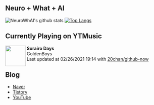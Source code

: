 ## Neuro + What + AI

![NeuroWhAI's github stats](https://github-readme-stats.vercel.app/api?username=neurowhai&count_private=true&show_icons=true)
[![Top Langs](https://github-readme-stats.vercel.app/api/top-langs/?username=neurowhai&layout=compact)](https://github.com/anuraghazra/github-readme-stats)

## Currently Playing on YTMusic

[<img align="left" height="65" src="https://lh3.googleusercontent.com/0kORSY0phYjOB48dTckbAYkRhWW-Z--ZAll8oRsjnaQELgu19gLgLc7i7jpAr1JZ_Gf58-PojYZTKU7wWQ">](https://music.youtube.com/channel/UCzQJPS7o_U24_KzEBu-kmLw)

**Sorairo Days**  
GoldenBoys  
Last updated at 02/26/2021 19:14 with [20chan/github-now](https://github.com/20chan/github-now)

## Blog

- [Naver](http://blog.naver.com/neurowhai)
- [Tistory](http://neurowhai.tistory.com/)
- [YouTube](https://www.youtube.com/channel/UCB_v1xU6laBHOeH6z4L-Mtw)

